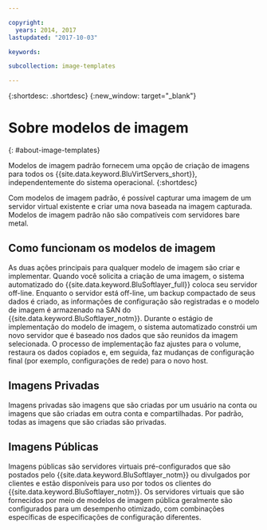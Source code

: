 ```yaml
---

copyright:
  years: 2014, 2017
lastupdated: "2017-10-03"

keywords:

subcollection: image-templates

---
```


{:shortdesc: .shortdesc}
{:new_window: target="_blank"}

# Sobre modelos de imagem
{: #about-image-templates}

Modelos de imagem padrão fornecem uma opção de criação de imagens para todos os {{site.data.keyword.BluVirtServers_short}}, independentemente do sistema operacional.
{:shortdesc}

Com modelos de imagem padrão, é possível capturar uma imagem de um servidor virtual existente e criar uma nova baseada na imagem capturada. Modelos de imagem padrão não são compatíveis com servidores bare metal.

## Como funcionam os modelos de imagem
As duas ações principais para qualquer modelo de imagem são criar e implementar. Quando você solicita a criação de uma imagem, o sistema automatizado do {{site.data.keyword.BluSoftlayer_full}} coloca seu servidor off-line. Enquanto o servidor está off-line, um backup compactado de seus dados é criado, as informações de configuração são registradas e o modelo de imagem é armazenado na SAN do {{site.data.keyword.BluSoftlayer_notm}}. Durante o estágio de implementação do modelo de imagem, o sistema automatizado constrói um novo servidor que é baseado nos dados que são reunidos da imagem selecionada. O processo de implementação faz ajustes para o volume, restaura os dados copiados e, em seguida, faz mudanças de configuração final (por exemplo, configurações de rede) para o novo host.

## Imagens Privadas

Imagens privadas são imagens que são criadas por um usuário na conta ou imagens que são criadas em outra conta e compartilhadas. Por padrão, todas as imagens que são criadas são privadas.

## Imagens Públicas

Imagens públicas são servidores virtuais pré-configurados que são postados pelo {{site.data.keyword.BluSoftlayer_notm}} ou divulgados por clientes e estão disponíveis para uso por todos os clientes do {{site.data.keyword.BluSoftlayer_notm}}. Os servidores virtuais que são fornecidos por meio de modelos de imagem pública geralmente são configurados para um desempenho otimizado, com combinações específicas de especificações de configuração diferentes.
